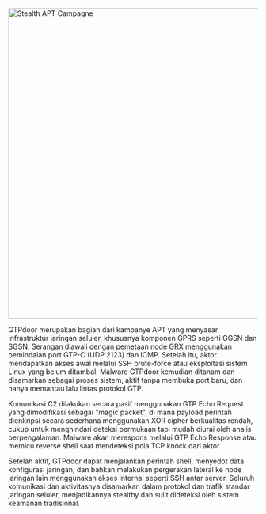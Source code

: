 <img width="2691" height="628" alt="Stealth APT Campagne" src="https://github.com/user-attachments/assets/6c4ea49e-4c34-4a14-a8cb-7f2ca0e6817d" />

GTPdoor merupakan bagian dari kampanye APT yang menyasar infrastruktur jaringan seluler, khususnya komponen GPRS seperti GGSN dan SGSN. Serangan diawali dengan pemetaan node GRX menggunakan pemindaian port GTP-C (UDP 2123) dan ICMP. Setelah itu, aktor mendapatkan akses awal melalui SSH brute-force atau eksploitasi sistem Linux yang belum ditambal. Malware GTPdoor kemudian ditanam dan disamarkan sebagai proses sistem, aktif tanpa membuka port baru, dan hanya memantau lalu lintas protokol GTP.

Komunikasi C2 dilakukan secara pasif menggunakan GTP Echo Request yang dimodifikasi sebagai "magic packet", di mana payload perintah dienkripsi secara sederhana menggunakan XOR cipher berkualitas rendah, cukup untuk menghindari deteksi permukaan tapi mudah diurai oleh analis berpengalaman. Malware akan merespons melalui GTP Echo Response atau memicu reverse shell saat mendeteksi pola TCP knock dari aktor.

Setelah aktif, GTPdoor dapat menjalankan perintah shell, menyedot data konfigurasi jaringan, dan bahkan melakukan pergerakan lateral ke node jaringan lain menggunakan akses internal seperti SSH antar server. Seluruh komunikasi dan aktivitasnya disamarkan dalam protokol dan trafik standar jaringan seluler, menjadikannya stealthy dan sulit dideteksi oleh sistem keamanan tradisional.
